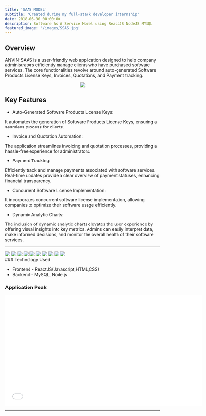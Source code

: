 ```yaml
---
title: 'SAAS MODEL'
subtitle: 'Created during my full-stack developer internship'
date: 2018-06-30 00:00:00
description: Software As A Service Model using ReactJS NodeJS MYSQL
featured_image: '/images/SSAS.jpg'
---
```



## Overview

ANVIN-SAAS is a user-friendly web application designed to help company administrators efficiently manage clients who have purchased software services. The core functionalities revolve around auto-generated Software Products License Keys, Invoices, Quotations, and Payment tracking.

<div style="display: flex; justify-content: center; align-items: center; text-align: center;">
	<img src="/images/S_STRUC.png">
</div>

## Key Features

* Auto-Generated Software Products License Keys:

It automates the generation of Software Products License Keys, ensuring a seamless process for clients.

* Invoice and Quotation Automation:

The application streamlines invoicing and quotation processes, providing a hassle-free experience for administrators.

* Payment Tracking:

Efficiently track and manage payments associated with software services. Real-time updates provide a clear overview of payment statuses, enhancing financial transparency.

* Concurrent Software License Implementation:

It incorporates concurrent software license implementation, allowing companies to optimize their software usage efficiently.
* Dynamic Analytic Charts:

The inclusion of dynamic analytic charts elevates the user experience by offering visual insights into key metrics. Admins can easily interpret data, make informed decisions, and monitor the overall health of their software services.


---

<div class="gallery" data-columns="1">
	<img src="/images/S1.png">
	<img src="/images/S2.png">
	<img src="/images/S3.png">
	<img src="/images/S4.png">
	<img src="/images/S5.png">
	<img src="/images/S6.png">
	<img src="/images/S7.png">
	<img src="/images/S8.png">
	<img src="/images/S9.png">
	<img src="/images/S10.png">
</div>
### Technology Used

* Frontend - ReactJS(Javascript,HTML,CSS)
* Backend - MySQL, Node.js

### Application Peak

<iframe src="[[[https://player.vimeo.com/video/148003889](https://drive.google.com/file/d/1tBqqZEW16QpNrQ94cqjLP1DS2OsMx3JD/view?usp=sharing)https://drive.google.com/file/d/1tBqqZEW16QpNrQ94cqjLP1DS2OsMx3JD/view?usp=sharin](https://drive.google.com/file/d/1tBqqZEW16QpNrQ94cqjLP1DS2OsMx3JD/view?usp=drive_link)g](https://drive.google.com/file/d/1tBqqZEW16QpNrQ94cqjLP1DS2OsMx3JD/view?usp=drive_link)https://drive.google.com/file/d/1tBqqZEW16QpNrQ94cqjLP1DS2OsMx3JD/view?usp=drive_link" width="640" height="360" frameborder="0" allowfullscreen></iframe>



---
